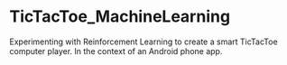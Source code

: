 # TicTacToe_MachineLearning

Experimenting with Reinforcement Learning to create a smart TicTacToe computer player. In the context of an Android phone app.

